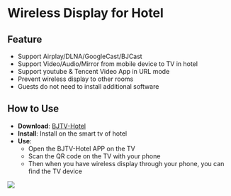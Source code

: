 # Wireless Display for Hotel

## Feature

* Support Airplay/DLNA/GoogleCast/BJCast
* Support Video/Audio/Mirror from mobile device to TV in hotel
* Support youtube & Tencent Video App in URL mode
* Prevent wireless display  to other rooms
* Guests do not need to install additional software

## How to Use

* **Download**: [BJTV-Hotel](https://github.com/WirelessPresentation/WirelessDisplay/releases/download/TV-Hotel/BJTV-Hotel-1.0.31.2-release.apk)
* **Install**:  Install on the smart tv of hotel
* **Use**: 
  * Open the BJTV-Hotel APP on the TV
  * Scan the QR code on the TV with your phone
  * Then when you have wireless display through your phone, you can find the TV device



![](https://github.com/WirelessPresentation/WirelessDisplay/blob/main/zimg/BJTV-Hotel.png)
